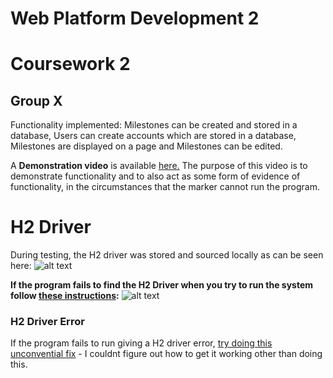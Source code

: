 # Web Platform Development 2
# Coursework 2
## Group X

Functionality implemented:
Milestones can be created and stored in a database, Users can create accounts which are stored in a database, Milestones are displayed on a page and Milestones can be edited.

A **Demonstration video** is available [here.](https://caledonianac-my.sharepoint.com/personal/dfagan200_caledonian_ac_uk/_layouts/15/onedrive.aspx?id=%2Fpersonal%2Fdfagan200_caledonian_ac_uk%2FDocuments%2FWorking%2Emov&parent=%2Fpersonal%2Fdfagan200_caledonian_ac_uk%2FDocuments&cid=5f4c9660-97dd-4f7f-a27e-638201edb6f8)
The purpose of this video is to demonstrate functionality and to also act as some form of evidence of functionality, in the circumstances that the marker cannot run the program.

# H2 Driver
During testing, the H2 driver was stored and sourced locally as can be seen here:
![alt text](https://imgur.com/WHiB40N.png "Locally stored")

**If the program fails to find the H2 Driver when you try to run the system follow [these instructions](https://www.jetbrains.com/help/idea/connecting-to-a-database.html):**
![alt text](https://imgur.com/YFqEkF3.png "Instructions")

### H2 Driver Error
If the program fails to run giving a H2 driver error, [try doing this unconvential fix](https://caledonianac-my.sharepoint.com/:v:/g/personal/dfagan200_caledonian_ac_uk/EdsHGGXvNBZLk46bDCACw40BqkFLNHOek913QNfh0iDLAQ?e=qDJjjM) - I couldnt figure out how to get it working other than doing this.